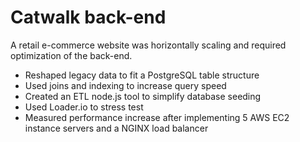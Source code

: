 # Catwalk back-end

A retail e-commerce website was horizontally scaling and required optimization of the back-end.

- Reshaped legacy data to fit a PostgreSQL table structure
- Used joins and indexing to increase query speed
- Created an ETL node.js tool to simplify database seeding
- Used Loader.io to stress test
- Measured performance increase after implementing 5 AWS EC2 instance servers and a NGINX load balancer
